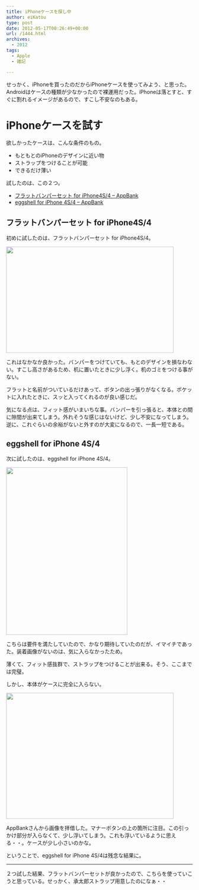```yaml
---
title: iPhoneケースを探し中
author: eiKatou
type: post
date: 2012-05-17T00:26:49+00:00
url: /1444.html
archives:
  - 2012
tags:
  - Apple
  - 雑記

---
```

せっかく、iPhoneを買ったのだからiPhoneケースを使ってみよう、と思った。Androidはケースの種類が少なかったので裸運用だった。iPhoneは落とすと、すぐに割れるイメージがあるので、すこし不安なのもある。

# iPhoneケースを試す

欲しかったケースは、こんな条件のもの。

  * もともとのiPhoneのデザインに近い物
  * ストラップをつけることが可能
  * できるだけ薄い

試したのは、この２つ。

  * [フラットバンパーセット for iPhone4S/4 &#8211; AppBank][1]
  * [eggshell for iPhone 4S/4 &#8211; AppBank][2]

## フラットバンパーセット for iPhone4S/4

初めに試したのは、フラットバンパーセット for iPhone4S/4。
  
[<img src="http://eikatou.net/blog/wp-content/blog/uploads/2012/05/20120517a.jpg" alt="" title="20120517a" width="452" height="286" class="alignnone size-full wp-image-1449" srcset="/blog/uploads/2012/05/20120517a.jpg 452w, /blog/uploads/2012/05/20120517a-300x189.jpg 300w" sizes="(max-width: 452px) 100vw, 452px" />][3] 

これはなかなか良かった。バンパーをつけていても、もとのデザインを損なわない。すこし高さがあるため、机に置いたときに少し浮く。机のゴミをつける事がない。

<!--more-->

フラットと名前がついているだけあって、ボタンの出っ張りがなくなる。ポケットに入れたときに、スッと入ってくれるのが良い感じだ。 

気になる点は、フィット感がいまいちな事。バンパーを引っ張ると、本体との間に隙間が出来てしまう。外れそうな感じはないけど、少し不安になってしまう。逆に、これぐらいの余裕がないと外すのが大変になるので、一長一短である。 

## eggshell for iPhone 4S/4

次に試したのは、eggshell for iPhone 4S/4。
  
[<img src="http://eikatou.net/blog/wp-content/blog/uploads/2012/05/20120517b.jpg" alt="" title="20120517b" width="327" height="451" class="alignnone size-full wp-image-1448" srcset="/blog/uploads/2012/05/20120517b.jpg 327w, /blog/uploads/2012/05/20120517b-217x300.jpg 217w" sizes="(max-width: 327px) 100vw, 327px" />][4] 

こちらは要件を満たしていたので、かなり期待していたのだが、イマイチであった。装着画像がないのは、気に入らなかったため。

薄くて、フィット感抜群で、ストラップをつけることが出来る。そう、ここまでは完璧。

しかし、本体がケースに完全に入らない。
  
[<img src="http://eikatou.net/blog/wp-content/blog/uploads/2012/05/20120517c.jpg" alt="" title="20120517c" width="452" height="339" class="alignnone size-full wp-image-1447" srcset="/blog/uploads/2012/05/20120517c.jpg 452w, /blog/uploads/2012/05/20120517c-300x225.jpg 300w, /blog/uploads/2012/05/20120517c-400x300.jpg 400w" sizes="(max-width: 452px) 100vw, 452px" />][5]
  
AppBankさんから画像を拝借した。マナーボタンの上の箇所に注目。この引っかけ部分が入らなくて、少し浮いてしまう。これも浮いているように思える・・。ケースが少し小さいのかな。

ということで、eggshell for iPhone 4S/4は残念な結果に。

* * *

２つ試した結果、フラットバンパーセットが良かったので、こちらを使っていこうと思っている。せっかく、承太郎ストラップ用意したのになぁ・・

 [1]: http://www.appbank.net/2012/04/26/goods-books/402175.php
 [2]: http://www.appbank.net/2011/11/29/iphone-news/329589.php
 [3]: http://eikatou.net/blog/wp-content/blog/uploads/2012/05/20120517a.jpg
 [4]: http://eikatou.net/blog/wp-content/blog/uploads/2012/05/20120517b.jpg
 [5]: http://eikatou.net/blog/wp-content/blog/uploads/2012/05/20120517c.jpg
